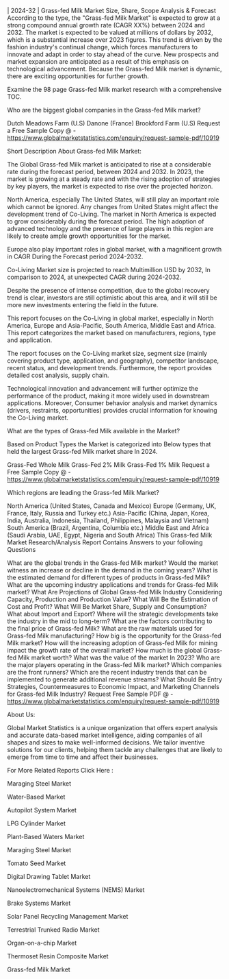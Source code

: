| 2024-32 | Grass-fed Milk Market Size, Share, Scope Analysis & Forecast
According to the type, the "Grass-fed Milk Market" is expected to grow at a strong compound annual growth rate (CAGR XX%) between 2024 and 2032. The market is expected to be valued at millions of dollars by 2032, which is a substantial increase over 2023 figures. This trend is driven by the fashion industry's continual change, which forces manufacturers to innovate and adapt in order to stay ahead of the curve. New prospects and market expansion are anticipated as a result of this emphasis on technological advancement. Because the Grass-fed Milk market is dynamic, there are exciting opportunities for further growth.

Examine the 98 page Grass-fed Milk market research with a comprehensive TOC.

Who are the biggest global companies in the Grass-fed Milk market?


Dutch Meadows Farm (U.S)
Danone (France)
Brookford Farm (U.S)
Request a Free Sample Copy @ - https://www.globalmarketstatistics.com/enquiry/request-sample-pdf/10919

Short Description About Grass-fed Milk Market:

The Global Grass-fed Milk market is anticipated to rise at a considerable rate during the forecast period, between 2024 and 2032. In 2023, the market is growing at a steady rate and with the rising adoption of strategies by key players, the market is expected to rise over the projected horizon.

North America, especially The United States, will still play an important role which cannot be ignored. Any changes from United States might affect the development trend of Co-Living. The market in North America is expected to grow considerably during the forecast period. The high adoption of advanced technology and the presence of large players in this region are likely to create ample growth opportunities for the market.

Europe also play important roles in global market, with a magnificent growth in CAGR During the Forecast period 2024-2032.

Co-Living Market size is projected to reach Multimillion USD by 2032, In comparison to 2024, at unexpected CAGR during 2024-2032.

Despite the presence of intense competition, due to the global recovery trend is clear, investors are still optimistic about this area, and it will still be more new investments entering the field in the future.

This report focuses on the Co-Living in global market, especially in North America, Europe and Asia-Pacific, South America, Middle East and Africa. This report categorizes the market based on manufacturers, regions, type and application.

The report focuses on the Co-Living market size, segment size (mainly covering product type, application, and geography), competitor landscape, recent status, and development trends. Furthermore, the report provides detailed cost analysis, supply chain.

Technological innovation and advancement will further optimize the performance of the product, making it more widely used in downstream applications. Moreover, Consumer behavior analysis and market dynamics (drivers, restraints, opportunities) provides crucial information for knowing the Co-Living market.

What are the types of Grass-fed Milk available in the Market?

Based on Product Types the Market is categorized into Below types that held the largest Grass-fed Milk market share In 2024.


Grass-Fed Whole Milk
Grass-Fed 2% Milk
Grass-Fed 1% Milk
Request a Free Sample Copy @ - https://www.globalmarketstatistics.com/enquiry/request-sample-pdf/10919

Which regions are leading the Grass-fed Milk Market?

North America (United States, Canada and Mexico)
Europe (Germany, UK, France, Italy, Russia and Turkey etc.)
Asia-Pacific (China, Japan, Korea, India, Australia, Indonesia, Thailand, Philippines, Malaysia and Vietnam)
South America (Brazil, Argentina, Columbia etc.)
Middle East and Africa (Saudi Arabia, UAE, Egypt, Nigeria and South Africa)
This Grass-fed Milk Market Research/Analysis Report Contains Answers to your following Questions

What are the global trends in the Grass-fed Milk market? Would the market witness an increase or decline in the demand in the coming years?
What is the estimated demand for different types of products in Grass-fed Milk? What are the upcoming industry applications and trends for Grass-fed Milk market?
What Are Projections of Global Grass-fed Milk Industry Considering Capacity, Production and Production Value? What Will Be the Estimation of Cost and Profit? What Will Be Market Share, Supply and Consumption? What about Import and Export?
Where will the strategic developments take the industry in the mid to long-term?
What are the factors contributing to the final price of Grass-fed Milk? What are the raw materials used for Grass-fed Milk manufacturing?
How big is the opportunity for the Grass-fed Milk market? How will the increasing adoption of Grass-fed Milk for mining impact the growth rate of the overall market?
How much is the global Grass-fed Milk market worth? What was the value of the market In 2023?
Who are the major players operating in the Grass-fed Milk market? Which companies are the front runners?
Which are the recent industry trends that can be implemented to generate additional revenue streams?
What Should Be Entry Strategies, Countermeasures to Economic Impact, and Marketing Channels for Grass-fed Milk Industry?
Request Free Sample PDF @ - https://www.globalmarketstatistics.com/enquiry/request-sample-pdf/10919

About Us:

Global Market Statistics is a unique organization that offers expert analysis and accurate data-based market intelligence, aiding companies of all shapes and sizes to make well-informed decisions. We tailor inventive solutions for our clients, helping them tackle any challenges that are likely to emerge from time to time and affect their businesses.

For More Related Reports Click Here :

Maraging Steel Market

Water-Based Market

Autopilot System Market

LPG Cylinder Market

Plant-Based Waters Market

Maraging Steel Market

Tomato Seed Market

Digital Drawing Tablet Market

Nanoelectromechanical Systems (NEMS) Market

Brake Systems Market

Solar Panel Recycling Management Market

Terrestrial Trunked Radio Market

Organ-on-a-chip Market

Thermoset Resin Composite Market

Grass-fed Milk Market